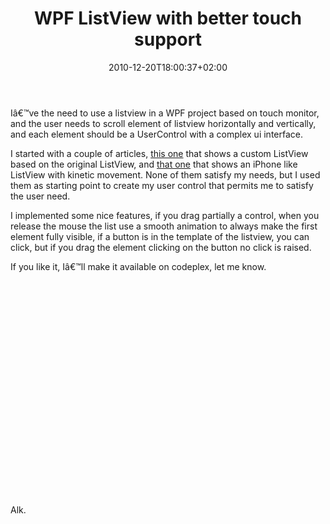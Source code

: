 ﻿---
title: "WPF ListView with better touch support"
description: ""
date: 2010-12-20T18:00:37+02:00
draft: false
tags: [WPF]
categories: [WPF]
---
Iâ€™ve the need to use a listview in a WPF project based on touch monitor, and the user needs to scroll element of listview horizontally and vertically, and each element should be a UserControl with a complex ui interface.

I started with a couple of articles, [this one](http://www.codeproject.com/KB/WPF/DraggableListView.aspx) that shows a custom ListView based on the original ListView, and [that one](http://blogs.claritycon.com/blogs/kevin_marshall/archive/2007/10/18/3332.aspx) that shows an iPhone like ListView with kinetic movement. None of them satisfy my needs, but I used them as starting point to create my user control that permits me to satisfy the user need.

I implemented some nice features, if you drag partially a control, when you release the mouse the list use a smooth animation to always make the first element fully visible, if a button is in the template of the listview, you can click, but if you drag the element clicking on the button no click is raised.

If you like it, Iâ€™ll make it available on codeplex, let me know.

<object width="425" height="344"><param name="movie" value="http://www.youtube.com/v/XYfAFiDn0Ao?hl=en&amp;hd=1"><embed src="http://www.youtube.com/v/XYfAFiDn0Ao?hl=en&amp;hd=1" type="application/x-shockwave-flash" width="425" height="344"></object>

Alk.
